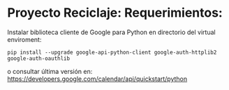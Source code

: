 # Proyecto Reciclaje: Requerimientos:
Instalar biblioteca cliente de Google para Python en directorio del virtual enviroment:
```
pip install --upgrade google-api-python-client google-auth-httplib2 google-auth-oauthlib
```
o consultar última versión en: https://developers.google.com/calendar/api/quickstart/python
